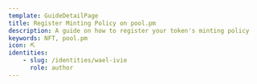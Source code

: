 ```yaml
---
template: GuideDetailPage
title: Register Minting Policy on pool.pm
description: A guide on how to register your token's minting policy
keywords: NFT, pool.pm
icon: ⛏
identities: 
    - slug: /identities/wael-ivie
      role: author
---
```


<YoutubeVideo url="https://www.youtube.com/watch?v=v6q66zcFqew" />